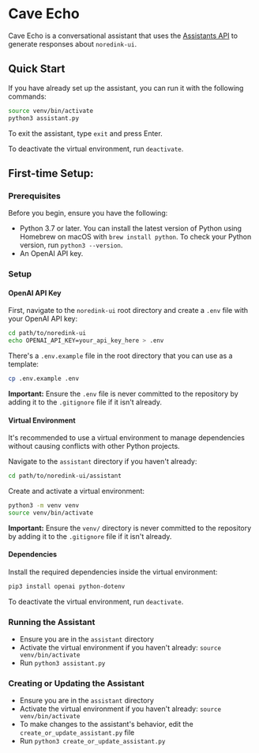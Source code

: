# Cave Echo

Cave Echo is a conversational assistant that uses the [Assistants API](https://platform.openai.com/docs/assistants/overview) to generate responses about `noredink-ui`.

## Quick Start

If you have already set up the assistant, you can run it with the following commands:

```bash
source venv/bin/activate
python3 assistant.py
```

To exit the assistant, type `exit` and press Enter.

To deactivate the virtual environment, run `deactivate`.

## First-time Setup:

### Prerequisites

Before you begin, ensure you have the following:

- Python 3.7 or later. You can install the latest version of Python using Homebrew on macOS with `brew install python`. To check your Python version, run `python3 --version`.
- An OpenAI API key.

### Setup

#### OpenAI API Key

First, navigate to the `noredink-ui` root directory and create a `.env` file with your OpenAI API key:

```bash
cd path/to/noredink-ui
echo OPENAI_API_KEY=your_api_key_here > .env
```

There's a `.env.example` file in the root directory that you can use as a template:

```bash
cp .env.example .env
```

**Important:** Ensure the `.env` file is never committed to the repository by adding it to the `.gitignore` file if it isn't already.

#### Virtual Environment

It's recommended to use a virtual environment to manage dependencies without causing conflicts with other Python projects.

Navigate to the `assistant` directory if you haven't already:

```bash
cd path/to/noredink-ui/assistant
```

Create and activate a virtual environment:

```bash
python3 -m venv venv
source venv/bin/activate
```

**Important:** Ensure the `venv/` directory is never committed to the repository by adding it to the `.gitignore` file if it isn't already.

#### Dependencies

Install the required dependencies inside the virtual environment:

```bash
pip3 install openai python-dotenv
```

To deactivate the virtual environment, run `deactivate`.

### Running the Assistant

- Ensure you are in the `assistant` directory
- Activate the virtual environment if you haven't already: `source venv/bin/activate`
- Run `python3 assistant.py`

### Creating or Updating the Assistant

- Ensure you are in the `assistant` directory
- Activate the virtual environment if you haven't already: `source venv/bin/activate`
- To make changes to the assistant's behavior, edit the `create_or_update_assistant.py` file
- Run `python3 create_or_update_assistant.py`
